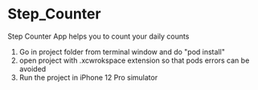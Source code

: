 # Step_Counter
Step Counter App helps you to count your daily counts
1. Go in project folder from terminal window and do "pod install" 
2. open project with .xcwrokspace extension so that pods errors can be avoided 
3. Run the project in iPhone 12 Pro simulator
